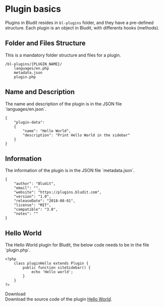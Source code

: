 # Plugin basics
<!-- Position: 1 -->

Plugins in Bludit resides in `bl-plugins` folder, and they have a pre-defined structure. Each plugin is an object in Bludit, with differents hooks (methods).

<h2 id="structure">Folder and Files Structure</h2>
This is a mandatory folder structure and files for a plugin.

```
/bl-plugins/{PLUGIN_NAME}/
	languages/en.php
	metadata.json
	plugin.php
```

<h2 id="name-and-description">Name and Description</h2>
The name and description of the plugin is in the JSON file `languages/en.json`.

```
{
	"plugin-data":
	{
		"name": "Hello World",
		"description": "Print Hello World in the sidebar"
	}
}
```

<h2 id="information">Information</h2>
The information of the plugin is in the JSON file `metadata.json`.

```
{
	"author": "Bludit",
	"email": "",
	"website": "https://plugins.bludit.com",
	"version": "1.0",
	"releaseDate": "2018-08-01",
	"license": "MIT",
	"compatible": "3.0",
	"notes": ""
}
```

<h2 id="hello-world">Hello World</h2>
The Hello World plugin for Bludit, the below code needs to be in the file `plugin.php`.

```
<?php
	class pluginHello extends Plugin {
		public function siteSidebar() {
			echo 'Hello world';
		}
	}
?>
```

<div class="note">
<div class="title">Download</div>
Download the source code of the plugin <a href="https://github.com/bludit/examples/tree/master/plugins/hello-world">Hello World</a>.
</div>
